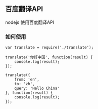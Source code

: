 ## 百度翻译API

nodejs 使用百度翻译API

### 如何使用

	var translate = require('./translate');

	translate('你好中国', function(result) {
		console.log(result);
	});
	
	translate({
		from: 'en',
		to: 'zh',
		query: 'Hello China'
	}, function(result) {
		console.log(result);
	});
